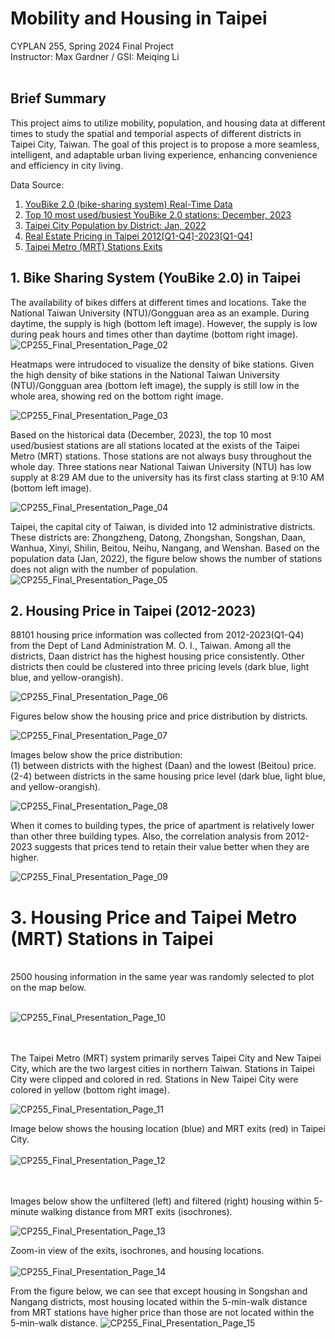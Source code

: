 # Mobility and Housing in Taipei
CYPLAN 255, Spring 2024 Final Project <br />
Instructor: Max Gardner / GSI: Meiqing Li 
<br /><br />

## Brief Summary
This project aims to utilize mobility, population, and housing data at different times to study the spatial and temporial aspects of different districts in Taipei City, Taiwan.
The goal of this project is to propose a more seamless, intelligent, and adaptable urban living experience, enhancing convenience and efficiency in city living.

Data Source:
1. [YouBike 2.0 (bike-sharing system) Real-Time Data](https://tcgbusfs.blob.core.windows.net/dotapp/youbike/v2/youbike_immediate.json)
2. [Top 10 most used/busiest YouBike 2.0 stations: December, 2023](https://data.taipei/api/v1/dataset/c7a076dd-8aa6-4129-9c8a-e04cbf18694f?scope=resourceAquire)
3. [Taipei City Population by District: Jan, 2022](https://data.taipei/api/v1/dataset/9681db4c-fb1b-4a23-9013-e74483b6b046?scope=resourceAquire)
4. [Real Estate Pricing in Taipei 2012[Q1-Q4]-2023[Q1-Q4]](https://plvr.land.moi.gov.tw/Index)
5. [Taipei Metro (MRT) Stations Exits](https://data.gov.tw/dataset/128428)

## 1. Bike Sharing System (YouBike 2.0) in Taipei

The availability of bikes differs at different times and locations. Take the National Taiwan University (NTU)/Gongguan area as an example.
During daytime, the supply is high (bottom left image). However, the supply is low during peak hours and times other than daytime (bottom right image).
![CP255_Final_Presentation_Page_02](https://github.com/jcmchen/CYPLAN255_2024_Final_Project/assets/70067477/af4a47f4-8f6c-4995-94b6-fb099529063f)

Heatmaps were intrudoced to visualize the density of bike stations. Given the high density of bike stations in the National Taiwan University (NTU)/Gongguan area
(bottom left image), the supply is still low in the whole area, showing red on the bottom right image.

![CP255_Final_Presentation_Page_03](https://github.com/jcmchen/CYPLAN255_2024_Final_Project/assets/70067477/9bdc701d-99f6-4b72-82e4-2e1d3ed67680)

Based on the historical data (December, 2023), the top 10 most used/busiest stations are all stations located at the exists of the Taipei Metro (MRT) stations.
Those stations are not always busy throughout the whole day. Three stations near National Taiwan University (NTU) has low supply at 8:29 AM due to the university
has its first class starting at 9:10 AM (bottom left image).

![CP255_Final_Presentation_Page_04](https://github.com/jcmchen/CYPLAN255_2024_Final_Project/assets/70067477/8e98ec0f-cb56-40f7-85a1-4f2524b23ab8)

Taipei, the capital city of Taiwan, is divided into 12 administrative districts. These districts are: Zhongzheng, Datong, Zhongshan, Songshan, Daan, 
Wanhua, Xinyi, Shilin, Beitou, Neihu, Nangang, and Wenshan. Based on the population data (Jan, 2022), the figure below shows the number of stations does not align with the number of population.
![CP255_Final_Presentation_Page_05](https://github.com/jcmchen/CYPLAN255_2024_Final_Project/assets/70067477/f3462d6d-3b27-45aa-a2af-e10324d52960)

## 2. Housing Price in Taipei (2012-2023)

88101 housing price information was collected from 2012-2023(Q1-Q4) from the Dept of Land Administration M. O. I., Taiwan.
Among all the districts, Daan district has the highest housing price consistently. Other districts then could be clustered into three pricing levels (dark blue,
light blue, and yellow-orangish).


![CP255_Final_Presentation_Page_06](https://github.com/jcmchen/CYPLAN255_2024_Final_Project/assets/70067477/92930581-6448-484b-af40-cfa4307927f0)

Figures below show the housing price and price distribution by districts.

![CP255_Final_Presentation_Page_07](https://github.com/jcmchen/CYPLAN255_2024_Final_Project/assets/70067477/7b0bff1d-ddf8-4ff1-8faf-772e3aaceff1)

Images below show the price distribution: <br />
(1) between districts with the highest (Daan) and the lowest (Beitou) price. <br />
(2-4) between districts in the same housing price level (dark blue,
light blue, and yellow-orangish).

![CP255_Final_Presentation_Page_08](https://github.com/jcmchen/CYPLAN255_2024_Final_Project/assets/70067477/c15ddbb8-645e-4b59-8579-2f99767bbc96)

When it comes to building types, the price of apartment is relatively lower than other three building types. Also, the correlation analysis from 2012-2023 suggests
that prices tend to retain their value better when they are higher.

![CP255_Final_Presentation_Page_09](https://github.com/jcmchen/CYPLAN255_2024_Final_Project/assets/70067477/ed8f7b75-4096-4dbb-b973-031a0c908b23)

# 3. Housing Price and Taipei Metro (MRT) Stations in Taipei
<br />
2500 housing information in the same year was randomly selected to plot on the map below. <br /><br />

![CP255_Final_Presentation_Page_10](https://github.com/jcmchen/CYPLAN255_2024_Final_Project/assets/70067477/0cf90d7c-42e5-4078-a6aa-4fb17dfcd79e)

<br /><br />
The Taipei Metro (MRT) system primarily serves Taipei City and New Taipei City, which are the two largest cities in northern Taiwan. Stations in Taipei City
were clipped and colored in red. Stations in New Taipei City were colored in yellow (bottom right image).

![CP255_Final_Presentation_Page_11](https://github.com/jcmchen/CYPLAN255_2024_Final_Project/assets/70067477/c1e584a5-4ee7-4cb3-aa15-0b19301a0ae3)

Image below shows the housing location (blue) and MRT exits (red) in Taipei City.<br /><br />
![CP255_Final_Presentation_Page_12](https://github.com/jcmchen/CYPLAN255_2024_Final_Project/assets/70067477/f4fd98ce-c700-496e-9dd5-1afb130613bd)

<br /><br />
Images below show the unfiltered (left) and filtered (right) housing within 5-minute walking distance from MRT exits (isochrones).  

![CP255_Final_Presentation_Page_13](https://github.com/jcmchen/CYPLAN255_2024_Final_Project/assets/70067477/42c83817-b156-49c6-9a4b-5842dd211afc)

Zoom-in view of the exits, isochrones, and housing locations.<br /><br />
![CP255_Final_Presentation_Page_14](https://github.com/jcmchen/CYPLAN255_2024_Final_Project/assets/70067477/9b7dd1f6-8f08-4c47-9f1d-f2c0b8bbbeb4)

From the figure below, we can see that except housing in Songshan and Nangang districts, most housing located within the 5-min-walk distance from MRT stations
have higher price than those are not located within the 5-min-walk distance.
![CP255_Final_Presentation_Page_15](https://github.com/jcmchen/CYPLAN255_2024_Final_Project/assets/70067477/b8e18b42-6f10-4239-86d1-5cc5cdfb706c)
